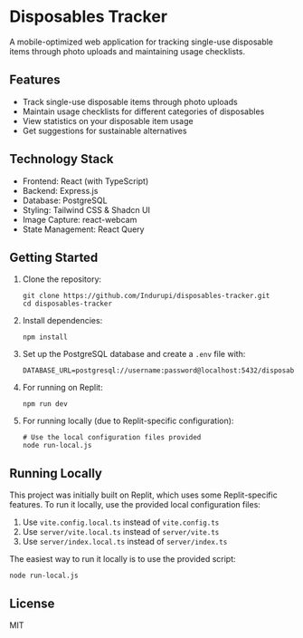 # Disposables Tracker

A mobile-optimized web application for tracking single-use disposable items through photo uploads and maintaining usage checklists.

## Features

- Track single-use disposable items through photo uploads
- Maintain usage checklists for different categories of disposables
- View statistics on your disposable item usage
- Get suggestions for sustainable alternatives

## Technology Stack

- Frontend: React (with TypeScript)
- Backend: Express.js
- Database: PostgreSQL
- Styling: Tailwind CSS & Shadcn UI
- Image Capture: react-webcam
- State Management: React Query

## Getting Started

1. Clone the repository:
   ```
   git clone https://github.com/Indurupi/disposables-tracker.git
   cd disposables-tracker
   ```

2. Install dependencies:
   ```
   npm install
   ```

3. Set up the PostgreSQL database and create a `.env` file with:
   ```
   DATABASE_URL=postgresql://username:password@localhost:5432/disposables
   ```

4. For running on Replit:
   ```
   npm run dev
   ```

5. For running locally (due to Replit-specific configuration):
   ```
   # Use the local configuration files provided
   node run-local.js
   ```

## Running Locally

This project was initially built on Replit, which uses some Replit-specific features. To run it locally, use the provided local configuration files:

1. Use `vite.config.local.ts` instead of `vite.config.ts`
2. Use `server/vite.local.ts` instead of `server/vite.ts`
3. Use `server/index.local.ts` instead of `server/index.ts`

The easiest way to run it locally is to use the provided script:
```
node run-local.js
```

## License

MIT